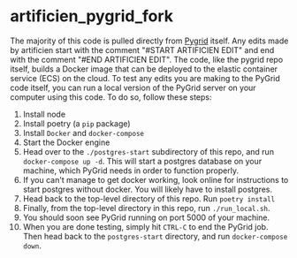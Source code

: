 # artificien_pygrid_fork

The majority of this code is pulled directly from [Pygrid](https://github.com/OpenMined/PyGrid) itself. Any edits made by artificien start with the comment "#START ARTIFICIEN EDIT" and end with the comment "#END ARTIFICIEN EDIT". The code, like the pygrid repo itself, builds a Docker image that can be deployed to the elastic container service (ECS) on the cloud. To test any edits you are making to the PyGrid code itself, you can run a local version of the PyGrid server on your computer using this code. To do so, follow these steps:

1. Install node
2. Install poetry (a `pip` package)
3. Install `Docker` and `docker-compose`
4. Start the Docker engine
5. Head over to the `./postgres-start` subdirectory of this repo, and run `docker-compose up -d`. This will start a postgres database on your machine, which PyGrid needs in order to function properly.
6. If you can't manage to get docker working, look online for instructions to start postgres without docker. You will likely have to install postgres.
7. Head back to the top-level directory of this repo. Run `poetry install`
8. Finally, from the top-level directory in this repo, run `./run_local.sh`.
9. You should soon see PyGrid running on port 5000 of your machine.
10. When you are done testing, simply hit `CTRL-C` to end the PyGrid job. Then head back to the `postgres-start` directory, and run `docker-compose down`.
